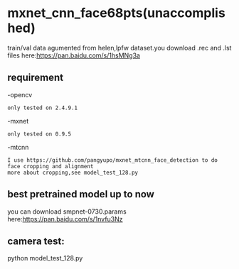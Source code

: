 # mxnet_cnn_face68pts(unaccomplished)

train/val data agumented from helen,lpfw dataset.you   download .rec and .lst files  here:https://pan.baidu.com/s/1hsMNg3a

## requirement

-opencv

    only tested on 2.4.9.1

-mxnet

    only tested on 0.9.5

-mtcnn

    I use https://github.com/pangyupo/mxnet_mtcnn_face_detection to do face cropping and alignment
    more about cropping,see model_test_128.py
    
## best pretrained model up to now
 
you can download smpnet-0730.params here:https://pan.baidu.com/s/1nvfu3Nz

## camera test:

python model_test_128.py

